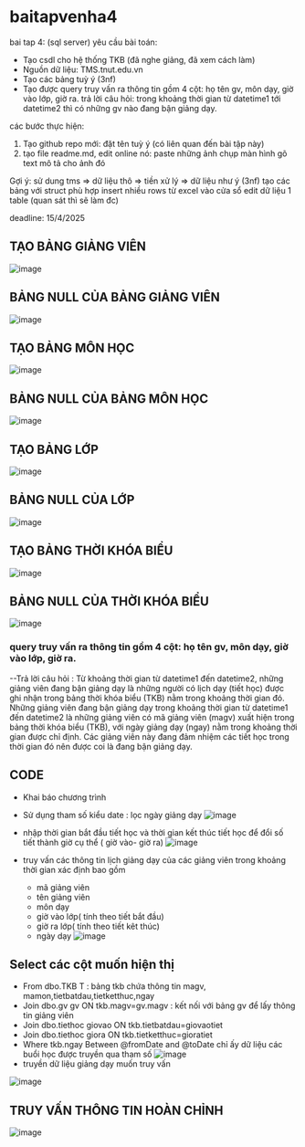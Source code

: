 # baitapvenha4
bai tap 4: (sql server)
yêu cầu bài toán:
 - Tạo csdl cho hệ thống TKB (đã nghe giảng, đã xem cách làm)
 - Nguồn dữ liệu: TMS.tnut.edu.vn
 - Tạo các bảng tuỳ ý (3nf)
 - Tạo được query truy vấn ra thông tin gồm 4 cột: họ tên gv, môn dạy, giờ vào lớp, giờ ra.
   trả lời câu hỏi: trong khoảng thời gian từ datetime1 tới datetime2 thì có những gv nào đang bận giảng dạy.

các bước thực hiện:
1. Tạo github repo mới: đặt tên tuỳ ý (có liên quan đến bài tập này)
2. tạo file readme.md, edit online nó:
   paste những ảnh chụp màn hình
   gõ text mô tả cho ảnh đó

Gợi ý:
  sử dung tms => dữ liệu thô => tiền xử lý => dữ liệu như ý (3nf)
  tạo các bảng với struct phù hợp
  insert nhiều rows từ excel vào cửa sổ edit dữ liệu 1 table (quan sát thì sẽ làm đc)
  

deadline: 15/4/2025
## TẠO BẢNG GIẢNG VIÊN
![image](https://github.com/user-attachments/assets/d5ccd8f3-45a0-437e-a64f-16e34dbaf29e)
## BẢNG NULL CỦA BẢNG GIẢNG VIÊN
![image](https://github.com/user-attachments/assets/a587c5af-90fb-414e-8f6f-6a2f39258e1e)
## TẠO BẢNG MÔN HỌC
![image](https://github.com/user-attachments/assets/071ae106-c1d9-425f-af7c-ddcee7a79156)
## BẢNG NULL CỦA BẢNG MÔN HỌC
![image](https://github.com/user-attachments/assets/0b38290c-dfc1-4568-b8fd-22ad508e4361)
## TẠO BẢNG LỚP
![image](https://github.com/user-attachments/assets/a5bb6577-e8f8-4261-87a8-573b5fbec1ac)
## BẢNG NULL CỦA LỚP
![image](https://github.com/user-attachments/assets/a3498c66-400d-4e97-b806-71e4b3c8ebc3)
## TẠO BẢNG THỜI KHÓA BIỂU
![image](https://github.com/user-attachments/assets/80a526e3-113b-4842-9111-c03868a55815)
## BẢNG NULL CỦA THỜI KHÓA BIỂU
![image](https://github.com/user-attachments/assets/ecaf0444-4343-47b5-9a11-f0673f6dbdac)
### query truy vấn ra thông tin gồm 4 cột: họ tên gv, môn dạy, giờ vào lớp, giờ ra.
--Trả lời câu hỏi : Từ khoảng thời gian từ datetime1 đến datetime2, những giảng viên đang bận giảng dạy là những người có lịch dạy (tiết học) được ghi nhận trong bảng thời khóa biểu (TKB) nằm trong khoảng thời gian đó. Những giảng viên đang bận giảng dạy trong khoảng thời gian từ datetime1 đến datetime2 là những giảng viên có mã giảng viên (magv) xuất hiện trong bảng thời khóa biểu (TKB), với ngày giảng dạy (ngay) nằm trong khoảng thời gian được chỉ định. Các giảng viên này đang đảm nhiệm các tiết học trong thời gian đó nên được coi là đang bận giảng dạy.
## CODE
* Khai báo chương trình
* Sử dụng tham số kiểu date : lọc ngày giảng dạy
![image](https://github.com/user-attachments/assets/f37cd339-f4d8-4dfd-9603-c665f235b293)

* nhập thời gian bắt đầu tiết học và thời gian kết thúc tiết học để đổi số tiết thành giờ cụ thể ( giờ vào- giờ ra)
![image](https://github.com/user-attachments/assets/6c31463d-6a61-4f73-a980-3f6c2946f87c)
* truy vấn các thông tin lịch giảng dạy của các giảng viên trong khoảng thời gian xác định bao gồm
  - mã giảng viên
  - tên giảng viên
  - môn dạy
  - giờ vào lớp( tính theo tiết bắt đầu)
  - giờ ra lớp( tính theo tiết kêt thúc)
  - ngày dạy
![image](https://github.com/user-attachments/assets/d252a275-f744-46e2-a18f-c7b62f857fb9)
## Select các cột muốn hiện thị
- From dbo.TKB T : bảng tkb chứa thông tin magv, mamon,tietbatdau,tietketthuc,ngay
- Join dbo.gv gv ON tkb.magv=gv.magv : kết nối với bảng gv để lấy thông tin giảng viên
- Join dbo.tiethoc giovao ON tkb.tietbatdau=giovaotiet
- Join dbo.tiethoc giora ON tkb.tietketthuc=gioratiet
- Where tkb.ngay Between @fromDate and @toDate chỉ ấy dữ liệu các buổi học được truyền qua tham số
![image](https://github.com/user-attachments/assets/7b1ba006-7939-467f-b388-64a6597c6142)
- truyền dữ liệu giảng dạy muốn truy vấn
  
![image](https://github.com/user-attachments/assets/9f3e1887-4ffe-4e3e-9d41-03f404cfc2fa)
## TRUY VẤN THÔNG TIN HOÀN CHỈNH
![image](https://github.com/user-attachments/assets/df71baea-43c1-4400-ac90-16aedf2bf319)















